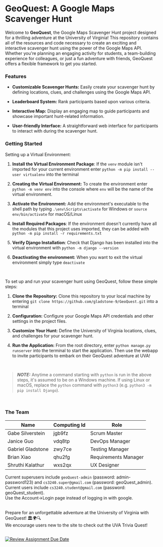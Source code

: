 # GeoQuest: A Google Maps Scavenger Hunt

Welcome to __GeoQuest__, the Google Maps Scavenger Hunt project designed for a thrilling adventure at the University of Virginia! This repository contains all of the resources and code necessary to create an exciting and interactive scavenger hunt using the power of the Google Maps API. Whether you're planning an engaging activity for students, a team-building experience for colleagues, or just a fun adventure with friends, GeoQuest offers a flexible framework to get you started.

### Features
* __Customizable Scavenger Hunts:__ Easily create your scavenger hunt by defining locations, clues, and challenges using the Google Maps API.

* __Leaderboard System:__ Rank participants based upon various criteria.

* __Interactive Map:__ Display an engaging map to guide participants and showcase important hunt-related information.

* __User-friendly Interface:__ A straightforward web interface for participants to interact with during the scavenger hunt.


### Getting Started

Setting up a Virtual Environment: 
1. __Install the Virtual Environment Package__: If the ```venv``` module isn't imported for your current environment enter ```python -m pip install --user virtualenv``` into the terminal

2. __Creating the Virtual Environment:__ To create the environment enter ```python -m venv env``` into the console where ```env``` will be the name of the virtual environment.

3. __Activate the Environment:__ Add the environment's executable to the shell path by typing ```.\env\Scripts\activate``` for Windows or ```source env/bin/activate``` for macOS/Linux

4. __Install Required Packages__: If the environment doesn't currently have all the modules that this project uses imported, they can be added with ```python -m pip install -r requirements.txt```

5. __Verify Django Installation__: Check that Django has been installed into the virtual environment with ```python -m django --version```

6. __Deactivating the environment:__ When you want to exit the virtual environment simply type ```deactivate```


<br>


To set up and run your scavenger hunt using GeoQuest, follow these simple steps:

1. __Clone the Repository:__ Clone this repository to your local machine by entering ```git clone https://github.com/gladstone-9/GeoQuest.git``` into a terminal

2. __Configuration:__ Configure your Google Maps API credentials and other settings in the project files.

3. __Customize Your Hunt:__ Define the University of Virginia locations, clues, and challenges for your scavenger hunt.

4. __Run the Application:__ From the root directory, enter ```python manage.py runserver``` into the terminal to start the application. Then use the webapp to invite participants to embark on their GeoQuest adventure at UVA!


<br>


> **_NOTE:_**  Anytime a command starting with ```python``` is run in the above steps, it's assumed to be on a Windows machine. If using Linux or macOS, replace the ```python``` command with ```python3``` (e.g. ```python3 -m pip install Django```). 

<br>


### The Team

| Name              | Computing Id | Role                 |
| --------          | -------      | -------              |
| Gabe Silverstein  | jgb9fz       | Scrum Master         |
| Janice Guo        | vdq8tp       | DevOps Manager       |
| Gabriel Gladstone | zwy7ce       | Testing Manager      |
| Brian Xiao        | qhu2fg       | Requirements Manager |
| Shruthi Kalathur  | wxs2qx       | UX Designer          |

Current superusers include ```geoQuest-admin``` (password: admin-password123) and ```cs3240.super@gmail.com``` (password: geoQuest_admin).
Current users include ```cs3240.student@gmail.com``` (password: geoQuest_student).
<br>
Use the Account->Login page instead of logging in with google. 

<br>
Prepare for an unforgettable adventure at the University of Virginia with GeoQuest! 🏛️🌍🔍
<br>
We encourage users new to the site to check out the UVA Trivia Quest!

## 

[![Review Assignment Due Date](https://classroom.github.com/assets/deadline-readme-button-24ddc0f5d75046c5622901739e7c5dd533143b0c8e959d652212380cedb1ea36.svg)](https://classroom.github.com/a/xHnRfY9D)
